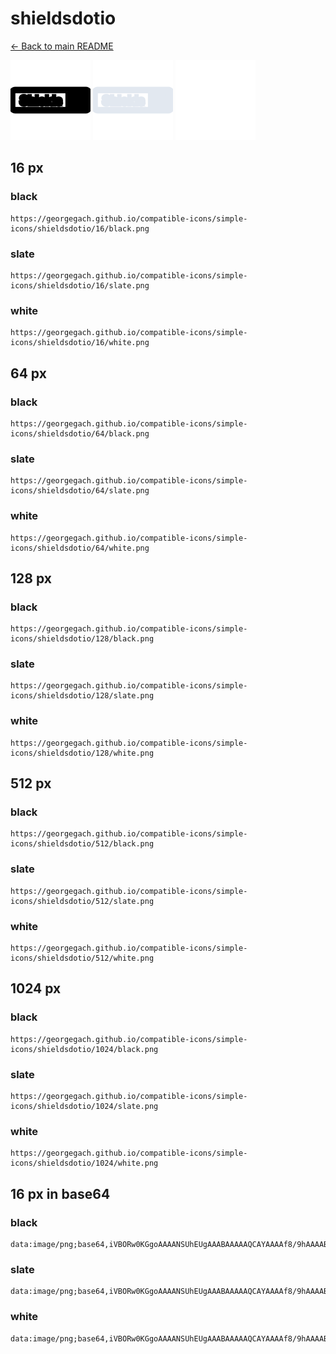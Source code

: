 # shieldsdotio

[← Back to main README](../../README.md)


<img src="./128/black.png" width="128" alt="shieldsdotio black icon" />
<img src="./128/slate.png" width="128" alt="shieldsdotio slate icon" />
<img src="./128/white.png" width="128" alt="shieldsdotio white icon" />

## 16 px

### black
```
https://georgegach.github.io/compatible-icons/simple-icons/shieldsdotio/16/black.png
```

### slate
```
https://georgegach.github.io/compatible-icons/simple-icons/shieldsdotio/16/slate.png
```

### white
```
https://georgegach.github.io/compatible-icons/simple-icons/shieldsdotio/16/white.png
```

## 64 px

### black
```
https://georgegach.github.io/compatible-icons/simple-icons/shieldsdotio/64/black.png
```

### slate
```
https://georgegach.github.io/compatible-icons/simple-icons/shieldsdotio/64/slate.png
```

### white
```
https://georgegach.github.io/compatible-icons/simple-icons/shieldsdotio/64/white.png
```

## 128 px

### black
```
https://georgegach.github.io/compatible-icons/simple-icons/shieldsdotio/128/black.png
```

### slate
```
https://georgegach.github.io/compatible-icons/simple-icons/shieldsdotio/128/slate.png
```

### white
```
https://georgegach.github.io/compatible-icons/simple-icons/shieldsdotio/128/white.png
```

## 512 px

### black
```
https://georgegach.github.io/compatible-icons/simple-icons/shieldsdotio/512/black.png
```

### slate
```
https://georgegach.github.io/compatible-icons/simple-icons/shieldsdotio/512/slate.png
```

### white
```
https://georgegach.github.io/compatible-icons/simple-icons/shieldsdotio/512/white.png
```

## 1024 px

### black
```
https://georgegach.github.io/compatible-icons/simple-icons/shieldsdotio/1024/black.png
```

### slate
```
https://georgegach.github.io/compatible-icons/simple-icons/shieldsdotio/1024/slate.png
```

### white
```
https://georgegach.github.io/compatible-icons/simple-icons/shieldsdotio/1024/white.png
```

## 16 px in base64

### black
```
data:image/png;base64,iVBORw0KGgoAAAANSUhEUgAAABAAAAAQCAYAAAAf8/9hAAAABmJLR0QA/wD/AP+gvaeTAAAAmUlEQVQ4je3QPwuBURTH8c8Ti1Emi1GsVskL8Bp5KQaLyWTyBpRIJA/591iOuosUq2/dTrfu73vPOfz5mQwjtL7MzzPcMUYDDxxQwRa1eLjBDR1UE8FJCLoo4iywDOkKe0zQD9E9PtmhKIcptTaj1qMW6GGQjH1F6RV4YIoj8gic436J1nPMsE46LZBnGKL9aVtvmH+Z+5PyBNEGKpIadi5AAAAAAElFTkSuQmCC
```

### slate
```
data:image/png;base64,iVBORw0KGgoAAAANSUhEUgAAABAAAAAQCAYAAAAf8/9hAAAABmJLR0QA/wD/AP+gvaeTAAAAvklEQVQ4je2QPUpDcRwEZ36JRSqRYGGhZYitvZWlR7IRPIcexUt4A9NEEHmiGPx4/7WIGGyfbabf2WVhy7/xftndqPNB6eTOxUPXJ9wSjsQWeYFMSJ4iU4CKj02+lBPC3kbAqgjEukRmMXOSXchU7bH2wUPKqoyuaDalQV6VZ2Qy/jFtrDIDCRyYrIcmp1Z/TpME0c+EEcA4iWW7CLwBAhPwHdIHdoQCPgJnrI3+FoaVi2V3jR4PPXFQbstfvgF2yVWJk8B1dAAAAABJRU5ErkJggg==
```

### white
```
data:image/png;base64,iVBORw0KGgoAAAANSUhEUgAAABAAAAAQCAYAAAAf8/9hAAAABmJLR0QA/wD/AP+gvaeTAAAAp0lEQVQ4je3Quy6EARiE4Wcdii2FRqMUGoVWxAW4Ri5lC516C3EDEokIUYjD7qvwb2xrtd5mim9mkvn458+MqkscrJifjqoZJtjDHC8Y4xHbg/EBnzjG1lLBq2pWnfTDbXVXTar76rm6qs6qh8H/Uj1VbQxNy637g+4OGk5xvpiND6wvfjDHNY6G4xhvmGETa3jHzTBzZ3nCqLrA4a/f9810xdw/y3wBZWxeGjfQUoYAAAAASUVORK5CYII=
```

